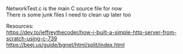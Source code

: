 NetworkTest.c is the main C source file for now  
There is some junk files I need to clean up later too  

Resources:  
https://dev.to/jeffreythecoder/how-i-built-a-simple-http-server-from-scratch-using-c-739   
https://beej.us/guide/bgnet/html/split/index.html 
